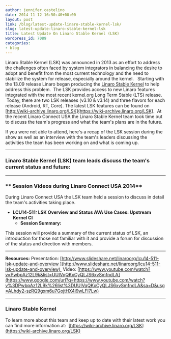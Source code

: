 ```yaml
---
author: jennifer.castelino
date: 2014-11-12 16:50:40+00:00
layout: post
link: /blog/latest-update-linaro-stable-kernel-lsk/
slug: latest-update-linaro-stable-kernel-lsk
title: Latest Update On Linaro Stable Kernel (LSK)
wordpress_id: 7089
categories:
- blog
---
```


Linaro Stable Kernel (LSK) was announced in 2013 as an effort to address the challenges often faced by system integrators in balancing the desire to adopt and benefit from the most current technology and the need to stabilize the system for release, especially around the kernel.   Starting with the 13.09 release Linaro began producing the [Linaro Stable Kernel](http://wiki-archive.linaro.org/LSK) to help address this problem.  The LSK provides access to new Linaro features integrated with the most recent kernel.org Long Term Stable (LTS) release.  Today, there are two LSK releases (v3.10 & v3.14) and three flavors for each release (Android, RT, Core). The latest LSK features can be found on [http://wiki-archive.linaro.org/LSK](https://wiki-archive.linaro.org/LSK).  At the recent Linaro Connect USA the Linaro Stable Kernel team took time out to discuss the team's progress and what the team's plans are in the future.

If you were not able to attend, here's a recap of the LSK session during the show as well as an interview with the team's leaders discussing the activities the team has been working on and what is coming up.

* * *

### **Linaro Stable Kernel (LSK) team leads discuss the team's current status and future:**

* * *

### ** Session Videos during Linaro Connect USA 2014**

During Linaro Connect USA the LSK team held a session to discuss in detail the team's activities taking place.

  * **LCU14-511: LSK Overview and Status AVA Use Cases: Upstream Kernel CI**
    * **Session Summary:**
    
This session will provide a summary of the current status of LSK, an introduction for those not familiar with it and provide a forum for discussion of the status and direction with members.

* * * 

**Resources:**
Presentation: [http://www.slideshare.net/linaroorg/lcu14-511-lsk-update-and-overview ](http://www.slideshare.net/linaroorg/lcu14-511-lsk-update-and-overview) 
Video: [https://www.youtube.com/watch?v=PwbpAz12L9k&list=UUIVqQKxCyQLJS6xvSmfndLA](https://www.google.com/url?q=https://www.youtube.com/watch?v%3DPwbpAz12L9k%26list%3DUUIVqQKxCyQLJS6xvSmfndLA&sa=D&usg=ALhdy2-szRQ9gxm6u7GojtHX4i9wLFI7Lw)


* * *

### **Linaro Stable Kernel**


To learn more about this team and keep up to date with their latest work you can find more information at:  [https://wiki-archive.linaro.org/LSK](https://wiki-archive.linaro.org/LSK)
